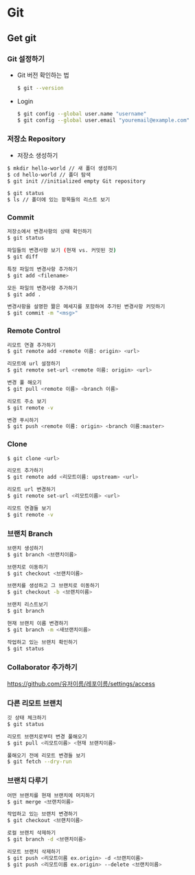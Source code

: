 # Git

## Get git

### Git 설정하기

- Git 버전 확인하는 법

    ```bash
    $ git --version
    ```

- Login

    ```bash
    $ git config --global user.name "username"
    $ git config --global user.email "youremail@example.com"
    ```

### 저장소 Repository

- 저장소 생성하기

```bash
$ mkdir hello-world // 새 폴더 생성하기
$ cd hello-world // 폴더 탐색
$ git init //initialized empty Git repository
```

```bash
$ git status
$ ls // 폴더에 있는 항목들의 리스트 보기
```

### Commit

```bash
저장소에서 변경사항의 상태 확인하기
$ git status

파일들의 변경사항 보기 (현재 vs. 커밋된 것)
$ git diff

특정 파일의 변경사항 추가하기
$ git add <filename>

모든 파일의 변경사항 추가하기
$ git add .

변경사항을 설명한 짦은 메세지를 포함하여 추가된 변경사항 커밋하기
$ git commit -m "<msg>"
```

### Remote Control

```bash
리모트 연결 추가하기
$ git remote add <remote 이름: origin> <url>

리모트에 url 설정하기
$ git remote set-url <remote 이름: origin> <url>

변경 풀 해오기
$ git pull <remote 이름> <branch 이름>

리모트 주소 보기
$ git remote -v

변경 푸시하기
$ git push <remote 이름: origin> <branch 이름:master>
```

### Clone

```bash
$ git clone <url>

리모트 추가하기
$ git remote add <리모트이름: upstream> <url>

리모트 url 변경하기
$ git remote set-url <리모트이름> <url>

리모트 연결들 보기
$ git remote -v
```

### 브랜치 Branch

```bash
브랜치 생성하기
$ git branch <브랜치이름>

브랜치로 이동하기
$ git checkout <브랜치이름>

브랜치를 생성하고 그 브랜치로 이동하기
$ git checkout -b <브랜치이름>

브랜치 리스트보기
$ git branch

현재 브랜치 이름 변경하기
$ git branch -m <새브랜치이름>

작업하고 있는 브랜치 확인하기
$ git status
```

### Collaborator 추가하기

https://github.com/유저이름/레포이름/settings/access

### 다른 리모트 브랜치

```bash
깃 상태 체크하기
$ git status

리모트 브랜치로부터 변경 풀해오기
$ git pull <리모트이름> <현재 브랜치이름>

풀해오기 전에 리모트 변경들 보기
$ git fetch --dry-run
```

### 브랜치 다루기

```bash
어떤 브랜치를 현재 브랜치에 머지하기
$ git merge <브랜치이름>

작업하고 있는 브랜치 변경하기
$ git checkout <브랜치이름>

로컬 브랜치 삭제하기
$ git branch -d <브랜치이름>

리모트 브랜치 삭제하기
$ git push <리모트이름 ex.origin> -d <브랜치이름>
$ git push <리모트이름 ex.origin> --delete <브랜치이름>
```